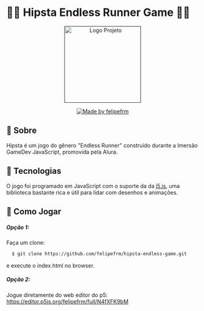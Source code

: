 
 # 🧙‍♀️ Hipsta Endless Runner Game 🧙‍♀️
<p align="center">
  <a href="" rel="noopener">
 <img width=200px height=200px src="https://img.itch.zone/aW1hZ2UvNDg4MjMxLzI1MjIwODIuZ2lm/347x500/OX%2BTr8.gif" alt="Logo Projeto"></a>
</p>

<p align="center">
   <a href="https://www.linkedin.com/in/felipe-melo-a78504186/">
    <img alt="Made by felipefrm" src="https://img.shields.io/badge/made%20by-felipefrm-%2304D361">
  </a>
</p>

## 📝 Sobre 

Hipsta é um jogo do gênero "Endless Runner" construído durante a Imersão GameDev JavaScript, promovida pela Alura.

## 🧰 Tecnologias
O jogo foi programado em JavaScript com o suporte da da [j5.js](https://p5js.org/), uma biblioteca bastante rica e útil para lidar com desenhos e animações.

## 🏁 Como Jogar

##### Opção 1: 

Faça um clone:

```sh
  $ git clone https://github.com/felipefrm/hipsta-endless-game.git
```
e execute o index.html no browser.

##### Opção 2: 

Jogue diretamente do web editor do p5: https://editor.p5js.org/felipefrm/full/N4fXFK9bM
